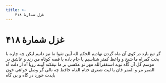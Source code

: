 ```yaml
---
title: >-
    غزل شمارهٔ ۴۱۸
---
```

# غزل شمارهٔ ۴۱۸

گر تیغ بارد در کوی آن ماه
گردن نهادیم الحکم لله
آیین تقوا ما نیز دانیم
لیکن چه چاره با بخت گمراه
ما شیخ و واعظ کمتر شناسیم
یا جام باده یا قصه کوتاه
من رند و عاشق در موسم گل
آن گاه توبه استغفرالله
مهر تو عکسی بر ما نیفکند
آیینه رویا آه از دلت آه
الصبر مر و العمر فان
یا لیت شعری حتام القاه
حافظ چه نالی گر وصل خواهی
خون بایدت خورد در گاه و بی گاه
